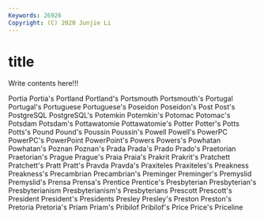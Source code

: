 ```yaml
---
Keywords: 26926
Copyright: (C) 2020 Junjie Li
---
```


# title

Write contents here!!!
 
Portia 
Portia's 
Portland 
Portland's 
Portsmouth 
Portsmouth's 
Portugal 
Portugal's
Portuguese 
Portuguese's 
Poseidon 
Poseidon's 
Post 
Post's 
PostgreSQL 
PostgreSQL's 
Potemkin 
Potemkin's
Potomac 
Potomac's 
Potsdam 
Potsdam's 
Pottawatomie 
Pottawatomie's 
Potter 
Potter's 
Potts 
Potts's
Pound 
Pound's 
Poussin 
Poussin's 
Powell 
Powell's 
PowerPC 
PowerPC's 
PowerPoint 
PowerPoint's
Powers 
Powers's 
Powhatan 
Powhatan's 
Poznan 
Poznan's 
Prada 
Prada's 
Prado 
Prado's
Praetorian 
Praetorian's 
Prague 
Prague's 
Praia 
Praia's 
Prakrit 
Prakrit's 
Pratchett 
Pratchett's
Pratt 
Pratt's 
Pravda 
Pravda's 
Praxiteles 
Praxiteles's 
Preakness 
Preakness's 
Precambrian 
Precambrian's
Preminger 
Preminger's 
Premyslid 
Premyslid's 
Prensa 
Prensa's 
Prentice 
Prentice's 
Presbyterian 
Presbyterian's
Presbyterianism 
Presbyterianism's 
Presbyterians 
Prescott 
Prescott's 
President 
President's 
Presidents 
Presley 
Presley's
Preston 
Preston's 
Pretoria 
Pretoria's 
Priam 
Priam's 
Pribilof 
Pribilof's 
Price 
Price's
Priceline 
